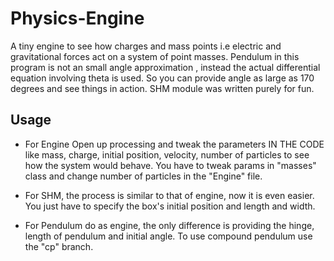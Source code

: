 # Physics-Engine
A tiny engine to see how charges and mass points i.e electric and gravitational forces act on a system of point masses.
Pendulum in this program is not an small angle approximation , instead the actual differential equation involving theta is used. So you can provide angle as large as 170 degrees and see things in action. SHM module was written purely for fun. 
## Usage
* For Engine
Open up processing and tweak the parameters IN THE CODE like mass, charge, initial position, velocity, number of particles to see how the system would behave. You have to tweak params in "masses" class and change number of particles in the "Engine" file.

* For SHM,
the process is similar to that of engine, now it is even easier. You just have to specify the box's initial position and length and width. 

* For Pendulum do as engine, the only difference is providing the hinge, length of pendulum and initial angle. To use compound pendulum use the "cp" branch.

